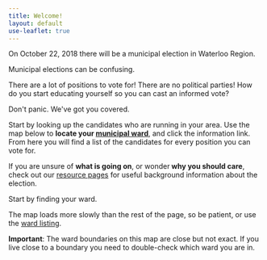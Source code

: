 ```yaml
---
title: Welcome!
layout: default
use-leaflet: true
---
```


<section class="flex">
  <article class="standout-box pink medium">
    <div class="big-text pink-text header" data-aos="fade-left">
      On October 22, 2018 there will be a municipal election in Waterloo Region.
    </div>
    <div class="content" data-aos="fade-right">
      <p>Municipal elections can be confusing.</p>
      <p>There are a lot of positions to vote for! There are no political parties! How do you start educating yourself so you can cast an informed vote?</p>
    </div>
  </article>
</section>

<section class="flex justify-right">
  <article class="standout-box green medium" data-aos="fade-up">
    <div class="big-text green-text header">Don't panic. We've got you covered.</div>
    <div class="content">
      <p>Start by looking up the candidates who are running in your area.
        Use the map below to <strong>locate your <a href="/wards/">municipal ward</a></strong>, and click the
      information link. From here you will find a list of the candidates for every position you can
        vote for.</p>
      <p>If you are unsure of <strong>what is going on</strong>, or wonder<strong> why you should care</strong>, check out our <a href="/resources">resource pages</a> for useful background information about the election.</p>
    </div>
  </article>
</section>

<a name=map></a>
<section class="flex justify-center">
    <article class="standout-box blue large" id="map-box" data-aos="fade-up">
    <div class="big-text blue-text header">Start by finding your ward.</div>
    <div class="content">
      <p>The map loads more slowly than the rest of the page, so be
      patient, or use the <a href="/wards/">ward listing</a>.</p>
      <p><strong>Important</strong>: The ward boundaries on this map are close but not exact. If you live close to a boundary you need to double-check which ward you are in.</p>
      <div id="map-searchbar"></div>
      <div id="map"></div>
    </div>
  </article>
</section>



<script src="{{ site.baseurl }}/assets/js/leaflet.js"></script>
<script src="{{ site.baseurl }}/assets/js/leaflet-search.min.js"></script>
<!-- This has too many dependencies to load locally. -->
<script src="https://unpkg.com/leaflet-pip@1.1.0/leaflet-pip.js"></script>
<script src="{{ site.baseurl }}/assets/js/jquery-3.3.1.min.js"></script>
<script src="{{ site.baseurl }}/assets/js/show-map.js"></script>
